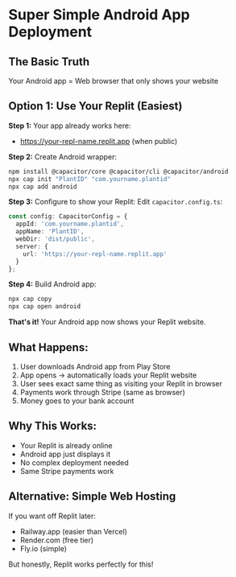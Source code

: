 # Super Simple Android App Deployment

## The Basic Truth

Your Android app = Web browser that only shows your website

## Option 1: Use Your Replit (Easiest)

**Step 1:** Your app already works here: 
- https://your-repl-name.replit.app (when public)

**Step 2:** Create Android wrapper:
```bash
npm install @capacitor/core @capacitor/cli @capacitor/android
npx cap init "PlantID" "com.yourname.plantid"
npx cap add android
```

**Step 3:** Configure to show your Replit:
Edit `capacitor.config.ts`:
```typescript
const config: CapacitorConfig = {
  appId: 'com.yourname.plantid',
  appName: 'PlantID',
  webDir: 'dist/public',
  server: {
    url: 'https://your-repl-name.replit.app'
  }
};
```

**Step 4:** Build Android app:
```bash
npx cap copy
npx cap open android
```

**That's it!** Your Android app now shows your Replit website.

## What Happens:

1. User downloads Android app from Play Store
2. App opens → automatically loads your Replit website  
3. User sees exact same thing as visiting your Replit in browser
4. Payments work through Stripe (same as browser)
5. Money goes to your bank account

## Why This Works:

- Your Replit is already online
- Android app just displays it
- No complex deployment needed
- Same Stripe payments work

## Alternative: Simple Web Hosting

If you want off Replit later:
- Railway.app (easier than Vercel)
- Render.com (free tier)
- Fly.io (simple)

But honestly, Replit works perfectly for this!